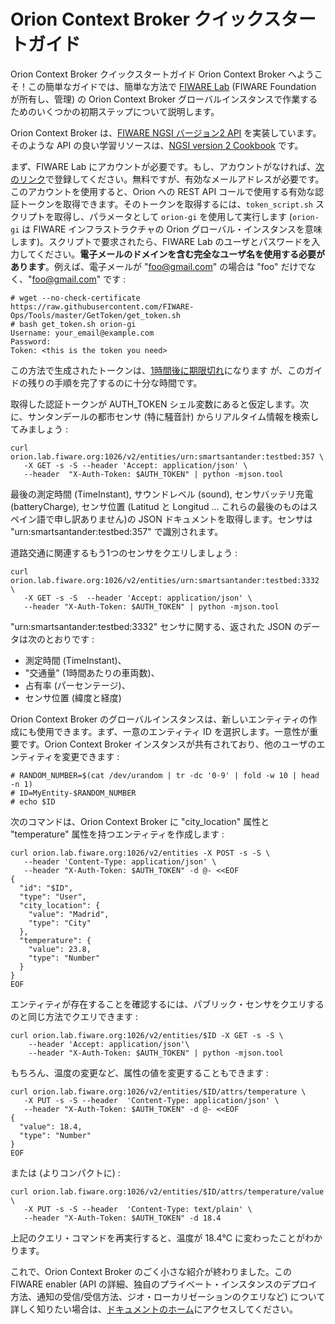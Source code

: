 # Orion Context Broker クイックスタートガイド

Orion Context Broker クイックスタートガイド
Orion Context Broker へようこそ！この簡単なガイドでは、簡単な方法で [FIWARE Lab](https://lab.fiware.org) (FIWARE Foundation が所有し、管理) の Orion Context Broker グローバルインスタンスで作業するためのいくつかの初期ステップについて説明します。

Orion Context Broker は、[FIWARE NGSI バージョン2 API](http://fiware-ges.github.io/orion/api/v2/stable/) を実装しています。そのような API の良い学習リソースは、[NGSI version 2 Cookbook](http://fiware-ges.github.io/orion/api/v2/stable/cookbook/) です。

まず、FIWARE Lab にアカウントが必要です。もし、アカウントがなければ、[次のリンク](https://account.lab.fiware.org/sign_up)で登録してください。無料ですが、有効なメールアドレスが必要です。このアカウントを使用すると、Orion への REST API コールで使用する有効な認証トークンを取得できます。そのトークンを取得するには、`token_script.sh` スクリプトを取得し、パラメータとして `orion-gi` を使用して実行します (`orion-gi` は FIWARE インフラストラクチャの Orion グローバル・インスタンスを意味します)。スクリプトで要求されたら、FIWARE Lab のユーザとパスワードを入力してください。**電子メールのドメインを含む完全なユーザ名を使用する必要があります**。例えば、電子メールが "foo@gmail.com" の場合は "foo" だけでなく、"foo@gmail.com" です :

    # wget --no-check-certificate https://raw.githubusercontent.com/FIWARE-Ops/Tools/master/GetToken/get_token.sh
    # bash get_token.sh orion-gi
    Username: your_email@example.com
    Password:
    Token: <this is the token you need>

この方法で生成されたトークンは、[1時間後に期限切れ](https://stackoverflow.com/questions/39835218/orion-context-broker-global-instance-token)になります
が、このガイドの残りの手順を完了するのに十分な時間です。

取得した認証トークンが AUTH_TOKEN シェル変数にあると仮定します。次に、サンタンデールの都市センサ (特に騒音計) からリアルタイム情報を検索してみましょう :

```
curl orion.lab.fiware.org:1026/v2/entities/urn:smartsantander:testbed:357 \
   -X GET -s -S --header 'Accept: application/json' \
   --header  "X-Auth-Token: $AUTH_TOKEN" | python -mjson.tool
```

最後の測定時間 (TimeInstant), サウンドレベル (sound), センサバッテリ充電 (batteryCharge), センサ位置 (Latitud と Longitud ... これらの最後のものはスペイン語で申し訳ありません)の JSON ドキュメントを取得します。センサは "urn:smartsantander:testbed:357" で識別されます。

道路交通に関連するもう1つのセンサをクエリしましょう :

```
curl orion.lab.fiware.org:1026/v2/entities/urn:smartsantander:testbed:3332 \
   -X GET -s -S  --header 'Accept: application/json' \
   --header "X-Auth-Token: $AUTH_TOKEN" | python -mjson.tool
```

"urn:smartsantander:testbed:3332" センサに関する、返された JSON のデータは次のとおりです :

* 測定時間 (TimeInstant)、
* "交通量" (1時間あたりの車両数)、
* 占有率 (パーセンテージ)、
* センサ位置 (緯度と経度)

Orion Context Broker のグローバルインスタンスは、新しいエンティティの作成にも使用できます。まず、一意のエンティティ ID を選択します。一意性が重要です。Orion Context Broker インスタンスが共有されており、他のユーザのエンティティを変更できます :

    # RANDOM_NUMBER=$(cat /dev/urandom | tr -dc '0-9' | fold -w 10 | head -n 1)
    # ID=MyEntity-$RANDOM_NUMBER
    # echo $ID

次のコマンドは、Orion Context Broker に "city_location" 属性と "temperature" 属性を持つエンティティを作成します :

```
curl orion.lab.fiware.org:1026/v2/entities -X POST -s -S \
   --header 'Content-Type: application/json' \
   --header "X-Auth-Token: $AUTH_TOKEN" -d @- <<EOF
{
  "id": "$ID",
  "type": "User",
  "city_location": {
    "value": "Madrid",
    "type": "City"
  },
  "temperature": {
    "value": 23.8,
    "type": "Number"
  }
}
EOF
```

エンティティが存在することを確認するには、パブリック・センサをクエリするのと同じ方法でクエリできます :

```
curl orion.lab.fiware.org:1026/v2/entities/$ID -X GET -s -S \
    --header 'Accept: application/json'\
    --header "X-Auth-Token: $AUTH_TOKEN" | python -mjson.tool
```
もちろん、温度の変更など、属性の値を変更することもできます :

```
curl orion.lab.fiware.org:1026/v2/entities/$ID/attrs/temperature \
   -X PUT -s -S --header  'Content-Type: application/json' \
   --header "X-Auth-Token: $AUTH_TOKEN" -d @- <<EOF
{
  "value": 18.4,
  "type": "Number"
}
EOF
```

または (よりコンパクトに) :

```
curl orion.lab.fiware.org:1026/v2/entities/$ID/attrs/temperature/value \
   -X PUT -s -S --header  'Content-Type: text/plain' \
   --header "X-Auth-Token: $AUTH_TOKEN" -d 18.4
```

上記のクエリ・コマンドを再実行すると、温度が 18.4℃ に変わったことがわかります。

これで、Orion Context Broker のごく小さな紹介が終わりました。この FIWARE enabler (API の詳細、独自のプライベート・インスタンスのデプロイ方法、通知の受信/受信方法、ジオ・ローカリゼーションのクエリなど) について詳しく知りたい場合は、[ドキュメントのホーム](https://github.com/telefonicaid/fiware-orion)にアクセスしてください。
